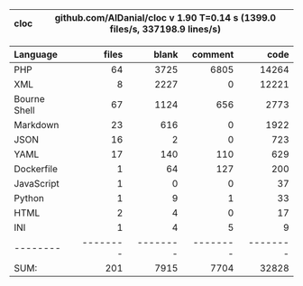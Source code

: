 
cloc|github.com/AlDanial/cloc v 1.90  T=0.14 s (1399.0 files/s, 337198.9 lines/s)
--- | ---

Language|files|blank|comment|code
:-------|-------:|-------:|-------:|-------:
PHP|64|3725|6805|14264
XML|8|2227|0|12221
Bourne Shell|67|1124|656|2773
Markdown|23|616|0|1922
JSON|16|2|0|723
YAML|17|140|110|629
Dockerfile|1|64|127|200
JavaScript|1|0|0|37
Python|1|9|1|33
HTML|2|4|0|17
INI|1|4|5|9
--------|--------|--------|--------|--------
SUM:|201|7915|7704|32828
